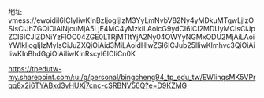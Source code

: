 
地址
vmess://ewoidiI6ICIyIiwKInBzIjogIjIzM3YyLmNvbV82Ny4yMDkuMTgwLjIzOSIsCiJhZGQiOiAiNjcuMjA5LjE4MC4yMzkiLAoicG9ydCI6ICI2MDUyMCIsCiJpZCI6ICJlZDNiYzFlOC04ZGE0LTRjMTItYjA2Ny04OWYyNGMxODU2MjAiLAoiYWlkIjogIjIzMyIsCiJuZXQiOiAid3MiLAoidHlwZSI6ICJub25lIiwKImhvc3QiOiAiIiwKInBhdGgiOiAiIiwKInRscyI6ICIiCn0K



https://tpedutw-my.sharepoint.com/:u:/g/personal/bingcheng94_tp_edu_tw/EWIinqsMK5VPrqq8x2i6TYABxd3vHUXj7cnc-cSRBNV56Q?e=D9KZMG

